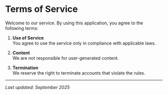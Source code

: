 # Terms of Service

Welcome to our service. By using this application, you agree to the following terms:

1. **Use of Service**  
   You agree to use the service only in compliance with applicable laws.

2. **Content**  
   We are not responsible for user-generated content.

3. **Termination**  
   We reserve the right to terminate accounts that violate the rules.

---

_Last updated: September 2025_
